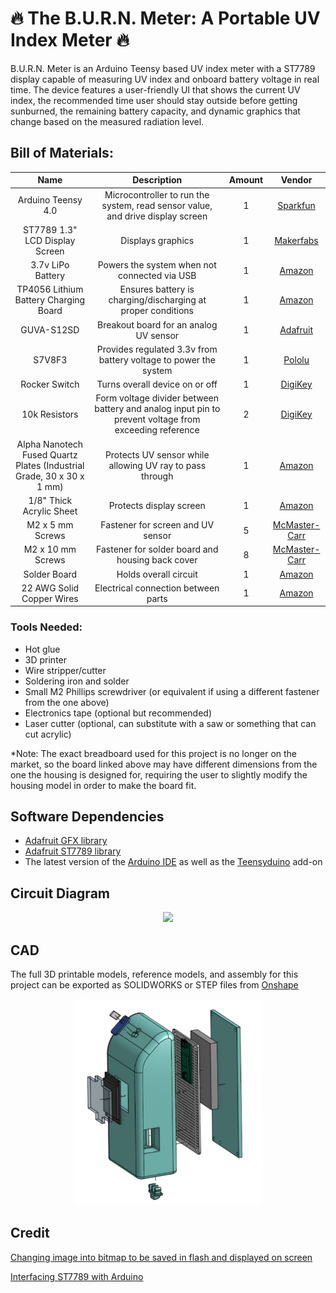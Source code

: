 # :fire: The B.U.R.N. Meter: A Portable UV Index Meter :fire:
B.U.R.N. Meter is an Arduino Teensy based UV index meter with a ST7789 display capable of measuring UV index and onboard battery voltage in real time. The device features a user-friendly UI that shows the current UV index, the recommended time user should stay outside before getting sunburned, the remaining battery capacity, and dynamic graphics that change based on the measured radiation level.

## Bill of Materials:
| Name | Description | Amount | Vendor |
| :---: | :---: | :---: | :---: |
| Arduino Teensy 4.0 | Microcontroller to run the system, read sensor value, and drive display screen | 1 | [Sparkfun](https://www.sparkfun.com/products/15583) |
| ST7789 1.3" LCD Display Screen | Displays graphics | 1 | [Makerfabs](https://www.makerfabs.com/1.3-inch-colorful-tft-module-st7789.html) |
| 3.7v LiPo Battery | Powers the system when not connected via USB | 1 | [Amazon](https://www.amazon.com/gp/product/B07C9RQQMX/ref=ppx_yo_dt_b_asin_title_o01_s00?ie=UTF8&psc=1) |
| TP4056 Lithium Battery Charging Board | Ensures battery is charging/discharging at proper conditions | 1 | [Amazon](https://www.amazon.com/gp/product/B00LTQU2RK/ref=ppx_yo_dt_b_asin_title_o01_s00?ie=UTF8&psc=1) |
| GUVA-S12SD | Breakout board for an analog UV sensor | 1 | [Adafruit](https://www.adafruit.com/product/1918) |
| S7V8F3 | Provides regulated 3.3v from battery voltage to power the system | 1 | [Pololu](https://www.pololu.com/product/2122) |
| Rocker Switch | Turns overall device on or off | 1 | [DigiKey](https://www.digikey.com/en/products/detail/e-switch/RA812C1121/3778076?utm_adgroup=Rocker%20Switches&utm_source=google&utm_medium=cpc&utm_campaign=Shopping_Product_Switches_NEW&utm_term=&utm_content=Rocker%20Switches) |
| 10k Resistors | Form voltage divider between battery and analog input pin to prevent voltage from exceeding reference | 2 | [DigiKey](https://www.digikey.com/en/products/detail/yageo/CFR-25JB-52-10K/338) |
| Alpha Nanotech Fused Quartz Plates (Industrial Grade, 30 x 30 x 1 mm) | Protects UV sensor while allowing UV ray to pass through | 1 | [Amazon](https://www.amazon.com/Quartz-Plates-50-30-pcs/dp/B07V2K5X6Y?th=1) |
| 1/8" Thick Acrylic Sheet | Protects display screen | 1 | [Amazon](https://www.amazon.com/12-Clear-Acrylic-Sheet-Plexiglass/dp/B0899K949Z/ref=sr_1_1_sspa?crid=11Z2CKLK9HV9E&keywords=1%2F8%22+acrylic+sheet&qid=1660278591&sprefix=1%2F8+acrylic+sheet%2Caps%2C80&sr=8-1-spons&psc=1) |
| M2 x 5 mm Screws | Fastener for screen and UV sensor | 5 | [McMaster-Carr](https://www.mcmaster.com/99461A914/) |
| M2 x 10 mm Screws | Fastener for solder board and housing back cover | 8 | [McMaster-Carr](https://www.mcmaster.com/90380A328/) |
| Solder Board | Holds overall circuit | 1 | [Amazon](https://www.amazon.com/ElectroCookie-Solderable-Breadboard-Electronics-Gold-Plated/dp/B07ZV8FWM4/ref=sr_1_17_sspa?crid=1QWR0IIP8EYTR&keywords=solder+board&qid=1660109201&sprefix=solder+board%2Caps%2C77&sr=8-17-spons&psc=1) |
| 22 AWG Solid Copper Wires | Electrical connection between parts | 1 | [Amazon](https://www.amazon.com/Gauge-Wire-Solid-Hookup-Wires/dp/B088KQFHV7/ref=sr_1_1_sspa?crid=3BQ1M6J0D5MS2&keywords=22+awg+solid+copper+wire&qid=1660368051&sprefix=22+awg+solid+copper+wire%2Caps%2C86&sr=8-1-spons&psc=1) |

### Tools Needed:
- Hot glue
- 3D printer
- Wire stripper/cutter
- Soldering iron and solder
- Small M2 Phillips screwdriver (or equivalent if using a different fastener from the one above)
- Electronics tape (optional but recommended)
- Laser cutter (optional, can substitute with a saw or something that can cut acrylic)

*Note: The exact breadboard used for this project is no longer on the market, so the board linked above may have different dimensions from the one the housing is designed for, requiring the user to slightly modify the housing model in order to make the board fit.

## Software Dependencies
- [Adafruit GFX library](https://github.com/adafruit/Adafruit-GFX-Library)
- [Adafruit ST7789 library](https://github.com/adafruit/Adafruit-ST7735-Library)
- The latest version of the [Arduino IDE](https://www.arduino.cc/en/software) as well as the [Teensyduino](https://www.pjrc.com/teensy/td_download.html) add-on

## Circuit Diagram
<p align="center">
  <img src="circuit.svg"/>
</p>

## CAD
The full 3D printable models, reference models, and assembly for this project can be exported as SOLIDWORKS or STEP files from [Onshape](https://cad.onshape.com/documents/7501d4a5e180f8697daa31dc/w/079db085b933182b8434c3a9/e/a7e2366d53fa75d2b895b4b3?renderMode=0&uiState=62f5dbd7cfcfff1c8c76f3f0)
<p align="center">
  <img src="CAD/ExplodedView.png" width="300"/>
</p>


## Credit
[Changing image into bitmap to be saved in flash and displayed on screen](https://www.instructables.com/Converting-Images-to-Flash-Memory-Iconsimages-for-/)

[Interfacing ST7789 with Arduino](https://simple-circuit.com/arduino-st7789-ips-tft-display-example/)

